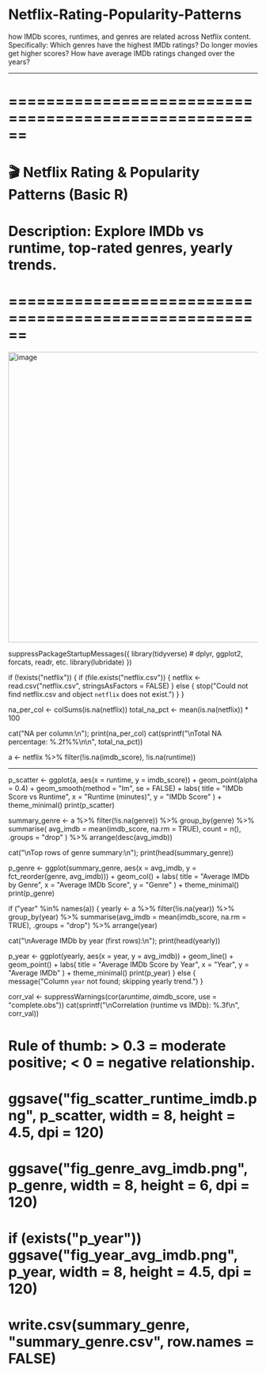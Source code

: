# Netflix-Rating-Popularity-Patterns
how IMDb scores, runtimes, and genres are related across Netflix content. Specifically:  Which genres have the highest IMDb ratings?  Do longer movies get higher scores?  How have average IMDb ratings changed over the years?
______________________________________________________________
# ======================================================
# 🎬 Netflix Rating & Popularity Patterns (Basic R)
# Description: Explore IMDb vs runtime, top-rated genres, yearly trends.
# ======================================================
<img width="858" height="587" alt="image" src="https://github.com/user-attachments/assets/c72f22cf-04df-4522-9711-ca9b00581cad" />

suppressPackageStartupMessages({
  library(tidyverse)   # dplyr, ggplot2, forcats, readr, etc.
  library(lubridate)
})


if (!exists("netflix")) {
  if (file.exists("netflix.csv")) {
    netflix <- read.csv("netflix.csv", stringsAsFactors = FALSE)
  } else {
    stop("Could not find netflix.csv and object `netflix` does not exist.")
  }
}


na_per_col <- colSums(is.na(netflix))
total_na_pct <- mean(is.na(netflix)) * 100

cat("NA per column:\n"); print(na_per_col)
cat(sprintf("\nTotal NA percentage: %.2f%%\n\n", total_na_pct))


a <- netflix %>%
  filter(!is.na(imdb_score), !is.na(runtime))

-----------------
p_scatter <- ggplot(a, aes(x = runtime, y = imdb_score)) +
  geom_point(alpha = 0.4) +
  geom_smooth(method = "lm", se = FALSE) +
  labs(
    title = "IMDb Score vs Runtime",
    x = "Runtime (minutes)",
    y = "IMDb Score"
  ) +
  theme_minimal()
print(p_scatter)

summary_genre <- a %>%
  filter(!is.na(genre)) %>%
  group_by(genre) %>%
  summarise(
    avg_imdb = mean(imdb_score, na.rm = TRUE),
    count    = n(),
    .groups  = "drop"
  ) %>%
  arrange(desc(avg_imdb))

cat("\nTop rows of genre summary:\n"); print(head(summary_genre))

p_genre <- ggplot(summary_genre, aes(x = avg_imdb, y = fct_reorder(genre, avg_imdb))) +
  geom_col() +
  labs(
    title = "Average IMDb by Genre",
    x = "Average IMDb Score",
    y = "Genre"
  ) +
  theme_minimal()
print(p_genre)

if ("year" %in% names(a)) {
  yearly <- a %>%
    filter(!is.na(year)) %>%
    group_by(year) %>%
    summarise(avg_imdb = mean(imdb_score, na.rm = TRUE), .groups = "drop") %>%
    arrange(year)

  cat("\nAverage IMDb by year (first rows):\n"); print(head(yearly))

  p_year <- ggplot(yearly, aes(x = year, y = avg_imdb)) +
    geom_line() +
    geom_point() +
    labs(
      title = "Average IMDb Score by Year",
      x = "Year",
      y = "Average IMDb"
    ) +
    theme_minimal()
  print(p_year)
} else {
  message("Column `year` not found; skipping yearly trend.")
}

corr_val <- suppressWarnings(cor(a$runtime, a$imdb_score, use = "complete.obs"))
cat(sprintf("\nCorrelation (runtime vs IMDb): %.3f\n", corr_val))
# Rule of thumb: > 0.3 = moderate positive; < 0 = negative relationship.

# ggsave("fig_scatter_runtime_imdb.png", p_scatter, width = 8, height = 4.5, dpi = 120)
# ggsave("fig_genre_avg_imdb.png", p_genre, width = 8, height = 6, dpi = 120)
# if (exists("p_year")) ggsave("fig_year_avg_imdb.png", p_year, width = 8, height = 4.5, dpi = 120)
# write.csv(summary_genre, "summary_genre.csv", row.names = FALSE)



